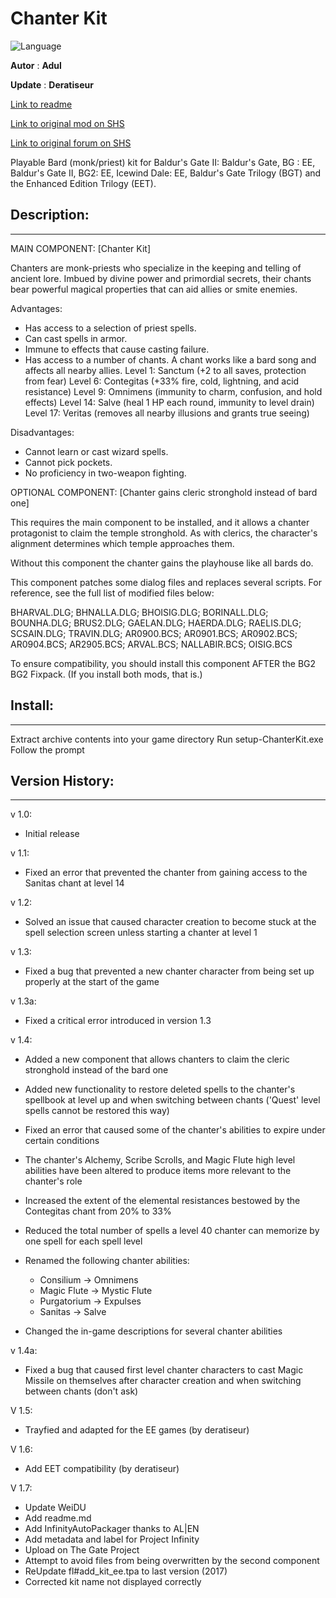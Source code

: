 # Chanter Kit

![Language](https://img.shields.io/static/v1?label=language&message=english%20%7C%20french%20%7C%20&color=informational)

**Autor** : **Adul**

**Update** : **Deratiseur**

[Link to readme](https://github.com/The-Gate-Project/Chanter_Kit/blob/main/ChanterKit/Readme-ChanterKit.txt)

[Link to original mod on SHS](http://www.shsforums.net/files/file/763-chanter-priestly-bard-kit-v14a/)

[Link to original forum on SHS](http://www.shsforums.net/topic/39877-chanter-priestly-bard-kit-v14a/)

Playable Bard (monk/priest) kit for Baldur's Gate II:
Baldur's Gate, BG : EE, Baldur's Gate II, BG2: EE, Icewind Dale: EE, Baldur's Gate Trilogy (BGT) and the Enhanced Edition Trilogy (EET).


## Description:
------------


MAIN COMPONENT: [Chanter Kit]

Chanters are monk-priests who specialize in the keeping and telling of
ancient lore. Imbued by divine power and primordial secrets, their
chants bear powerful magical properties that can aid allies or smite
enemies.

Advantages:
- Has access to a selection of priest spells.
- Can cast spells in armor.
- Immune to effects that cause casting failure.
- Has access to a number of chants. A chant works like a bard song and
  affects all nearby allies.
  Level 1: Sanctum (+2 to all saves, protection from fear)
  Level 6: Contegitas (+33% fire, cold, lightning, and acid resistance)
  Level 9: Omnimens (immunity to charm, confusion, and hold effects)
  Level 14: Salve (heal 1 HP each round, immunity to level drain)
  Level 17: Veritas (removes all nearby illusions and grants true seeing)

Disadvantages:
- Cannot learn or cast wizard spells.
- Cannot pick pockets.
- No proficiency in two-weapon fighting.


OPTIONAL COMPONENT: [Chanter gains cleric stronghold instead of bard one]

This requires the main component to be installed, and it allows a chanter
protagonist to claim the temple stronghold. As with clerics, the
character's alignment determines which temple approaches them.

Without this component the chanter gains the playhouse like all bards do.

This component patches some dialog files and replaces several scripts.
For reference, see the full list of modified files below:

BHARVAL.DLG; BHNALLA.DLG; BHOISIG.DLG; BORINALL.DLG; BOUNHA.DLG;
BRUS2.DLG; GAELAN.DLG; HAERDA.DLG; RAELIS.DLG; SCSAIN.DLG; TRAVIN.DLG;
AR0900.BCS; AR0901.BCS; AR0902.BCS; AR0904.BCS; AR2905.BCS; ARVAL.BCS;
NALLABIR.BCS; OISIG.BCS

To ensure compatibility, you should install this component AFTER the BG2
BG2 Fixpack. (If you install both mods, that is.)



## Install:
--------

Extract archive contents into your game directory
Run setup-ChanterKit.exe
Follow the prompt


## Version History:
----------------

v 1.0: 

- Initial release  

v 1.1:  

- Fixed an error that prevented the chanter from gaining access to the Sanitas chant at level 14  

v 1.2: 

- Solved an issue that caused character creation to become stuck at the spell selection screen unless starting a chanter at level 1  

v 1.3:  

- Fixed a bug that prevented a new chanter character from being set up properly at the start of the game

v 1.3a:  

- Fixed a critical error introduced in version 1.3  

v 1.4:  

- Added a new component that allows chanters to claim the cleric stronghold instead of the bard one  

- Added new functionality to restore deleted spells to the chanter's spellbook at level up and when switching between chants ('Quest' level spells cannot be restored this way)  

- Fixed an error that caused some of the chanter's abilities to expire under certain conditions  

- The chanter's Alchemy, Scribe Scrolls, and Magic Flute high level abilities have been altered to produce items more relevant to the chanter's role

- Increased the extent of the elemental resistances bestowed by the Contegitas chant from 20% to 33%  

- Reduced the total number of spells a level 40 chanter can memorize by one spell for each spell level  

- Renamed the following chanter abilities:   
	- Consilium   -> Omnimens  
	- Magic Flute -> Mystic Flute  
	- Purgatorium -> Expulses  
	- Sanitas     -> Salve  

- Changed the in-game descriptions for several chanter abilities  

v 1.4a: 

- Fixed a bug that caused first level chanter characters to cast Magic Missile on themselves after character creation and when switching between chants (don't ask)  

V 1.5: 

- Trayfied and adapted for the EE games (by deratiseur)  

V 1.6: 

- Add EET compatibility (by deratiseur)      

V 1.7: 

- Update WeiDU  
- Add readme.md    
- Add InfinityAutoPackager thanks to AL|EN  
- Add metadata and label for Project Infinity  
- Upload on The Gate Project
- Attempt to avoid files from being overwritten by the second component   
- ReUpdate fl#add_kit_ee.tpa to last version (2017)
- Corrected kit name not displayed correctly 
